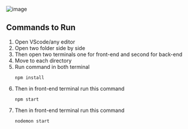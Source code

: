![image](https://github.com/sahil1962/Line-and-Pie-Chart/assets/88630749/53c73fd2-c379-400b-af6b-cc8f22d23df3)



## Commands to Run
1. Open VScode/any editor
2. Open two folder side by side
3. Then open two terminals one for front-end and second for back-end
4. Move to each directory
5. Run command in both terminal 
      ```
      npm install
      ```
6. Then in front-end terminal run this command 
      ```
      npm start
      ```
7. Then in front-end terminal run this command 
      ```
      nodemon start
      ```
